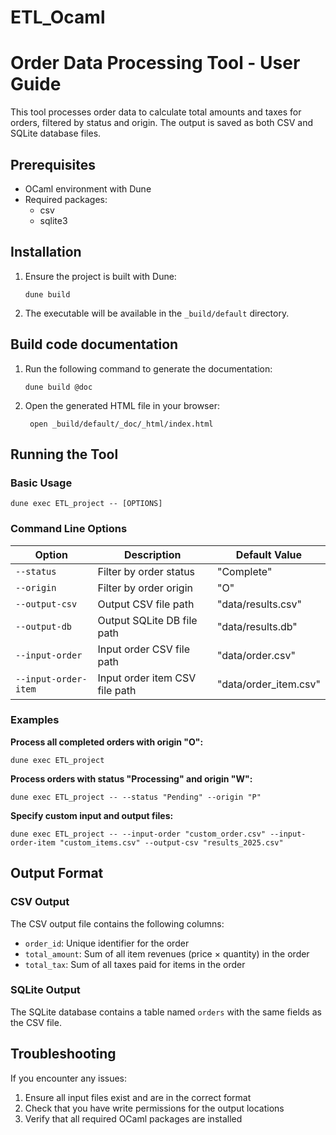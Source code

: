 # ETL_Ocaml

# Order Data Processing Tool - User Guide

This tool processes order data to calculate total amounts and taxes for orders, filtered by status and origin. The output is saved as both CSV and SQLite database files.

## Prerequisites

- OCaml environment with Dune
- Required packages:
  - csv
  - sqlite3

## Installation

1. Ensure the project is built with Dune:
   ```
   dune build
   ```

2. The executable will be available in the `_build/default` directory.

## Build code documentation

1. Run the following command to generate the documentation:
   ```
   dune build @doc
   ```

2. Open the generated HTML file in your browser:
   ``` 
    open _build/default/_doc/_html/index.html
    ```

## Running the Tool

### Basic Usage

```
dune exec ETL_project -- [OPTIONS]
```

### Command Line Options

| Option | Description | Default Value |
|--------|-------------|---------------|
| `--status` | Filter by order status | "Complete" |
| `--origin` | Filter by order origin | "O" |
| `--output-csv` | Output CSV file path | "data/results.csv" |
| `--output-db` | Output SQLite DB file path | "data/results.db" |
| `--input-order` | Input order CSV file path | "data/order.csv" |
| `--input-order-item` | Input order item CSV file path | "data/order_item.csv" |

### Examples

**Process all completed orders with origin "O":**
```
dune exec ETL_project
```

**Process orders with status "Processing" and origin "W":**
```
dune exec ETL_project -- --status "Pending" --origin "P"
```

**Specify custom input and output files:**
```
dune exec ETL_project -- --input-order "custom_order.csv" --input-order-item "custom_items.csv" --output-csv "results_2025.csv"
```

## Output Format

### CSV Output
The CSV output file contains the following columns:
- `order_id`: Unique identifier for the order
- `total_amount`: Sum of all item revenues (price × quantity) in the order
- `total_tax`: Sum of all taxes paid for items in the order

### SQLite Output
The SQLite database contains a table named `orders` with the same fields as the CSV file.

## Troubleshooting

If you encounter any issues:
1. Ensure all input files exist and are in the correct format
2. Check that you have write permissions for the output locations
3. Verify that all required OCaml packages are installed
 
